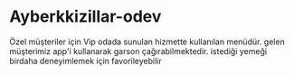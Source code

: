 # Ayberkkizillar-odev
Özel müşteriler için Vip odada sunulan hizmette kullanılan menüdür. gelen müşterimiz app'i kullanarak garson çağırabilmektedir. istediği yemeği birdaha deneyimlemek için favorileyebilir
